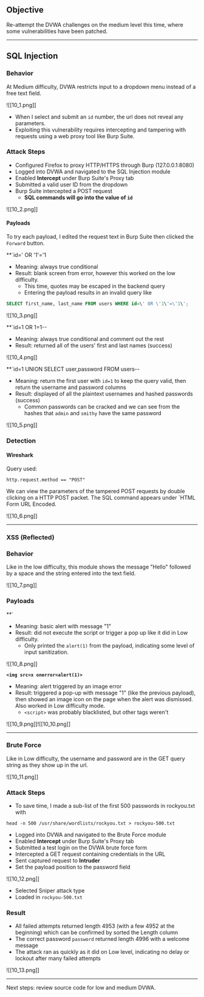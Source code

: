 ## Objective
Re-attempt the DVWA challenges on the medium level this time, where some vulnerabilities have been patched. 

___
## SQL Injection
### Behavior
At Medium difficulty, DVWA restricts input to a dropdown menu instead of a free text field.  

![[10_1.png]]
- When I select and submit an `id` number, the url does not reveal any parameters.
- Exploiting this vulnerability requires intercepting and tampering with requests using a web proxy tool like Burp Suite. 
### Attack Steps
- Configured Firefox to proxy HTTP/HTTPS through Burp (127.0.0.1:8080)
- Logged into DVWA and navigated to the SQL Injection module
- Enabled **Intercept** under Burp Suite's Proxy tab
- Submitted a valid user ID from the dropdown
- Burp Suite intercepted a POST request
	- **SQL commands will go into the value of `id`**

![[10_2.png]]
#### Payloads
To try each payload, I edited the request text in Burp Suite then clicked the `Forward` button.

**`id=' OR '1'='1
- Meaning: always true conditional
- Result: blank screen from error, however this worked on the low difficulty.
	- This time, quotes may be escaped in the backend query 
	- Entering the payload results in an invalid query like
```sql
SELECT first_name, last_name FROM users WHERE id=\' OR \'1\'=\'1\';
```

![[10_3.png]]

**`id=1 OR 1=1-- 
- Meaning: always true conditional and comment out the rest
- Result: returned all of the users' first and last names (success)

![[10_4.png]]

**`id=1 UNION SELECT user,password FROM users--
- Meaning: return the first user with `id=1` to keep the query valid, then return the username and password columns
- Result: displayed of all the plaintext usernames and hashed passwords (success)
	- Common passwords can be cracked and we can see from the hashes that `admin` and `smithy` have the same password

![[10_5.png]]

### Detection 
#### Wireshark
Query used:
```
http.request.method == "POST"
```
We can view the parameters of the tampered POST requests by double clicking on a HTTP POST packet. The SQL command appears under `HTML Form URL Encoded.

![[10_6.png]]

___
### XSS (Reflected)
### Behavior
Like in the low difficulty, this module shows the message "Hello" followed by a space and the string entered into the text field.

![[10_7.png]]

### Payloads
**`<script>alert(1)</script>
- Meaning: basic alert with message "1"
- Result: did not execute the script or trigger a pop up like it did in Low difficulty. 
	- Only printed the `alert(1)` from the payload, indicating some level of input sanitization.

![[10_8.png]]

**`<img src=x onerror=alert(1)>`**
- Meaning: alert triggered by an image error
- Result: triggered a pop-up with message "1" (like the previous payload), then showed an image icon on the page when the alert was dismissed. Also worked in Low difficulty mode.
	- `<script>` was probably blacklisted, but other tags weren't

![[10_9.png]]![[10_10.png]]

___
### Brute Force
Like in Low difficulty, the username and password are in the GET query string as they show up in the url. 

![[10_11.png]]

### Attack Steps
- To save time, I made a sub-list of the first 500 passwords in rockyou.txt with 
 ```
head -n 500 /usr/share/wordlists/rockyou.txt > rockyou-500.txt
   ```
- Logged into DVWA and navigated to the Brute Force module
- Enabled **Intercept** under Burp Suite's Proxy tab
- Submitted a test login on the DVWA brute force form
- Intercepted a GET request containing credentials in the URL
- Sent captured request to **Intruder**
- Set the payload position to the password field

![[10_12.png]]
- Selected Sniper attack type
- Loaded in `rockyou-500.txt`

### Result
- All failed attempts returned length 4953 (with a few 4952 at the beginning) which can be confirmed by sorted the Length column
- The correct password `password` returned length 4996 with a welcome message 
- The attack ran as quickly as it did on Low level, indicating no delay or lockout after many failed attempts

![[10_13.png]]

___
Next steps: review source code for low and medium DVWA.